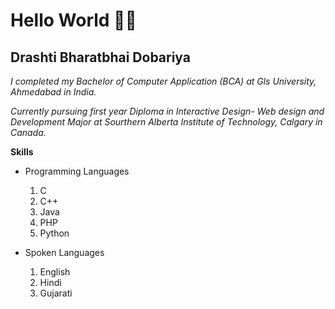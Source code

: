 # Hello World 👋🏻

## Drashti Bharatbhai Dobariya

*I completed my Bachelor of Computer Application (BCA) at Gls University, Ahmedabad in India.*

*Currently pursuing first year Diploma in Interactive Design- Web design and Development Major at Sourthern Alberta Institute of Technology, Calgary in Canada.*

**Skills**

- Programming Languages
  1. C
  2. C++
  3. Java
  4. PHP
  5. Python

- Spoken Languages
  1. English
  2. Hindi
  3. Gujarati

  

